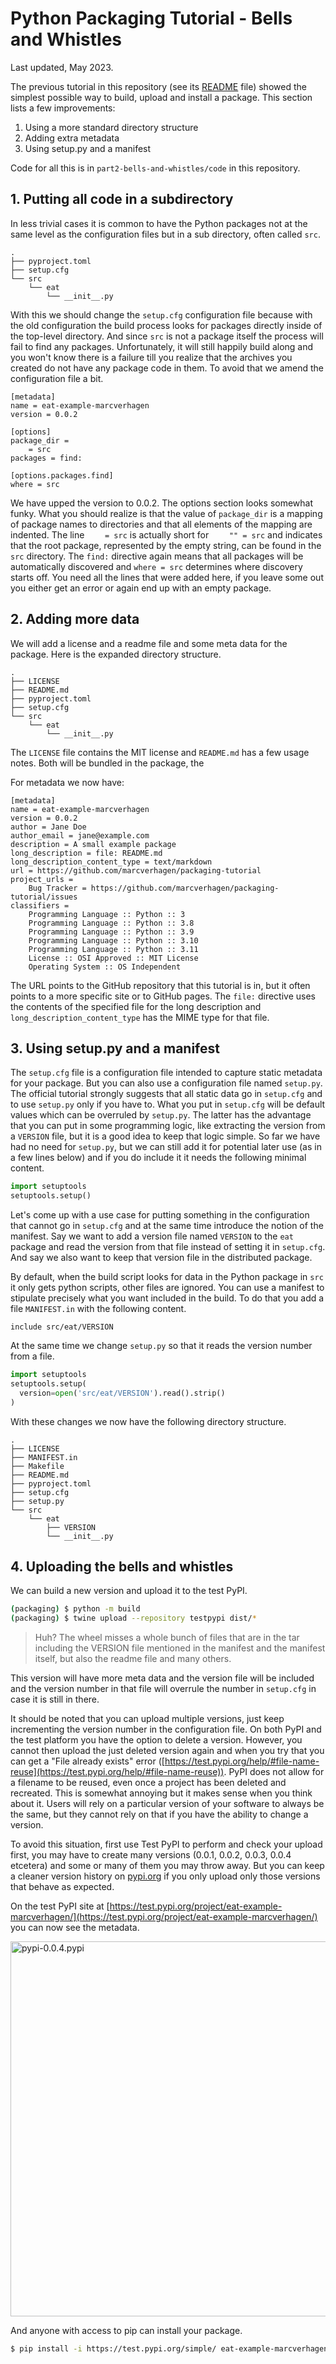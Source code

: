 # Python Packaging Tutorial - Bells and Whistles

Last updated, May 2023.

The previous tutorial in this repository (see its [README](../part1-basics/README.md) file) showed the simplest possible way to build, upload and install a package. This section lists a few improvements:

1. Using a more standard directory structure
2. Adding extra metadata
3. Using setup.py and a manifest

Code for all this is in `part2-bells-and-whistles/code` in this repository.


## 1. Putting all code in a subdirectory

In less trivial cases it is common to have the Python packages not at the same level as the configuration files but in a sub directory, often called `src`.

```
.
├── pyproject.toml
├── setup.cfg
└── src
    └── eat
        └── __init__.py
```

With this we should change the `setup.cfg` configuration file because with the old configuration the build process looks for packages directly inside of the top-level directory. And since `src` is not a package itself the process will fail to find any packages. Unfortunately, it will still happily build along and you won't know there is a failure till you realize that the archives you created do not have any package code in them. To avoid that we amend the configuration file a bit.

```properties
[metadata]
name = eat-example-marcverhagen
version = 0.0.2

[options]
package_dir = 
    = src
packages = find:

[options.packages.find]
where = src
```

We have upped the version to 0.0.2. The options section looks somewhat funky. What you should realize is that the value of `package_dir` is a mapping of package names to directories and that all elements of the mapping are indented. The line `    = src` is actually short for `    "" = src`  and indicates that the root package, represented by the empty string, can be found in the `src` directory. The `find:` directive again means that all packages will be automatically discovered and `where = src` determines where discovery starts off. You need all the lines that were added here, if you leave some out you either get an error or again end up with an empty package.


## 2. Adding more data

We will add a license and a readme file and some meta data for the package. Here is the expanded directory structure.

```
.
├── LICENSE
├── README.md
├── pyproject.toml
├── setup.cfg
└── src
    └── eat
        └── __init__.py
```

The `LICENSE` file contains the MIT license and `README.md` has a few usage notes. Both will be bundled in the package, the 

For metadata we now have:

```properties
[metadata]
name = eat-example-marcverhagen
version = 0.0.2
author = Jane Doe
author_email = jane@example.com
description = A small example package
long_description = file: README.md
long_description_content_type = text/markdown
url = https://github.com/marcverhagen/packaging-tutorial
project_urls =
    Bug Tracker = https://github.com/marcverhagen/packaging-tutorial/issues
classifiers =
    Programming Language :: Python :: 3
    Programming Language :: Python :: 3.8
    Programming Language :: Python :: 3.9
    Programming Language :: Python :: 3.10
    Programming Language :: Python :: 3.11
    License :: OSI Approved :: MIT License
    Operating System :: OS Independent
```

The URL points to the GitHub repository that this tutorial is in, but it often points to a more specific site or to GitHub pages. The `file:` directive uses the contents of the specified file for the long description and `long_description_content_type` has the MIME type for that file.


## 3. Using setup.py and a manifest

The `setup.cfg` file is a configuration file intended to capture static metadata for your package. But you can also use a configuration file named `setup.py`. The official tutorial strongly suggests that all static data go in `setup.cfg` and to use `setup.py` only if you have to. What you put in `setup.cfg` will be default values which can be overruled by `setup.py`. The latter has the advantage that you can put in some programming logic, like extracting the version from a `VERSION` file, but it is a good idea to keep that logic simple. So far we have had no need for `setup.py`, but we can still add it for potential later use (as in a few lines below) and if you do include it it needs the following minimal content.

```python
import setuptools
setuptools.setup()
```

Let's come up with a use case for putting something in the configuration that cannot go in `setup.cfg` and at the same time introduce the notion of the manifest. Say we want to add a version file named `VERSION` to the `eat` package and read the version from that file instead of setting it in `setup.cfg`. And say we also want to keep that version file in the distributed package.

By default, when the build script looks for data in the Python package in `src` it only gets python scripts, other files are ignored. You can use a manifest to stipulate precisely what you want included in the build. To do that you add a file `MANIFEST.in` with the following content.

```
include src/eat/VERSION
```

At the same time we change `setup.py` so that it reads the version number from a file.

```python
import setuptools
setuptools.setup(
  version=open('src/eat/VERSION').read().strip()
)
```

With these changes we now have the following directory structure.

```
.
├── LICENSE
├── MANIFEST.in
├── Makefile
├── README.md
├── pyproject.toml
├── setup.cfg
├── setup.py
└── src
    └── eat
        ├── VERSION
        └── __init__.py
```


## 4. Uploading the bells and whistles

We can build a new version and upload it to the test PyPI.

```bash
(packaging) $ python -m build
(packaging) $ twine upload --repository testpypi dist/*
```

> Huh? The wheel misses a whole bunch of files that are in the tar including the VERSION file mentioned in the manifest and the manifest itself, but also the readme file and many others.

This version will have more meta data and the version file will be included and the version number in that file will overrule the number in `setup.cfg` in case it is still in there.

It should be noted that you can upload multiple versions, just keep incrementing the version number in the configuration file. On both PyPI and the test platform you have the option to delete a version. However, you cannot then upload the just deleted version again and when you try that you can get a "File already exists" error ([https://test.pypi.org/help/#file-name-reuse](https://test.pypi.org/help/#file-name-reuse)). PyPI does not allow for a filename to be reused, even once a project has been deleted and recreated. This is somewhat annoying but it makes sense when you think about it. Users will rely on a particular version of your software to always be the same, but they cannot rely on that if you have the ability to change a version.

To avoid this situation, first use Test PyPI to perform and check your upload first, you may have to create many versions (0.0.1, 0.0.2, 0.0.3, 0.0.4 etcetera) and some or many of them you may throw away. But you can keep a cleaner version history on [pypi.org](https://pypi.org/) if you only upload only those versions that behave as expected.

On the test PyPI site at [https://test.pypi.org/project/eat-example-marcverhagen/](https://test.pypi.org/project/eat-example-marcverhagen/) you can now see the metadata.

<img src="images/pypi-0.0.4.png" alt="pypi-0.0.4.pypi" width="600" />

And anyone with access to pip can install your package.

```bash
$ pip install -i https://test.pypi.org/simple/ eat-example-marcverhagen
```

